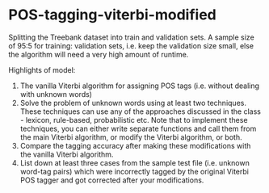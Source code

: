 # POS-tagging-viterbi-modified

Splitting the Treebank dataset into train and validation sets. A sample size of 95:5 for training: validation sets, i.e. keep the validation size small, else the algorithm will need a very high amount of runtime.

Highlights of model:

1. The vanilla Viterbi algorithm for assigning POS tags (i.e. without dealing with unknown words) 
2. Solve the problem of unknown words using at least two techniques. These techniques can use any of the approaches discussed in the class - lexicon, rule-based, probabilistic etc. Note that to implement these techniques, you can either write separate functions and call them from the main Viterbi algorithm, or modify the Viterbi algorithm, or both.
3. Compare the tagging accuracy after making these modifications with the vanilla Viterbi algorithm.
4. List down at least three cases from the sample test file (i.e. unknown word-tag pairs) which were incorrectly tagged by the original Viterbi POS tagger and got corrected after your modifications.
